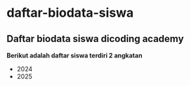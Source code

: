 daftar-biodata-siswa
==
Daftar biodata siswa dicoding academy
--
**Berikut adalah daftar siswa terdiri 2 angkatan**
- 2024
- 2025
